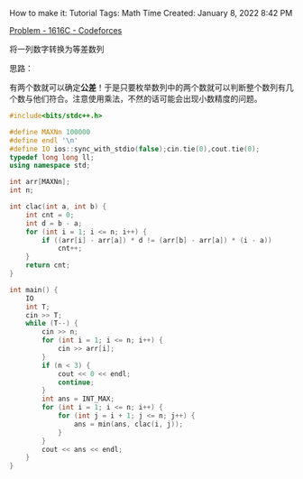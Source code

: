 How to make it: Tutorial
Tags: Math
Time Created: January 8, 2022 8:42 PM

[Problem - 1616C - Codeforces](https://codeforces.com/problemset/problem/1616/C)

将一列数字转换为等差数列

思路：

有两个数就可以确定**公差**！于是只要枚举数列中的两个数就可以判断整个数列有几个数与他们符合。注意使用乘法，不然的话可能会出现小数精度的问题。

```cpp
#include<bits/stdc++.h>

#define MAXNn 100000
#define endl '\n'
#define IO ios::sync_with_stdio(false);cin.tie(0),cout.tie(0);
typedef long long ll;
using namespace std;

int arr[MAXNn];
int n;

int clac(int a, int b) {
    int cnt = 0;
    int d = b - a;
    for (int i = 1; i <= n; i++) {
        if ((arr[i] - arr[a]) * d != (arr[b] - arr[a]) * (i - a))
            cnt++;
    }
    return cnt;
}

int main() {
    IO
    int T;
    cin >> T;
    while (T--) {
        cin >> n;
        for (int i = 1; i <= n; i++) {
            cin >> arr[i];
        }
        if (n < 3) {
            cout << 0 << endl;
            continue;
        }
        int ans = INT_MAX;
        for (int i = 1; i <= n; i++) {
            for (int j = i + 1; j <= n; j++) {
                ans = min(ans, clac(i, j));
            }
        }
        cout << ans << endl;
    }
}
```